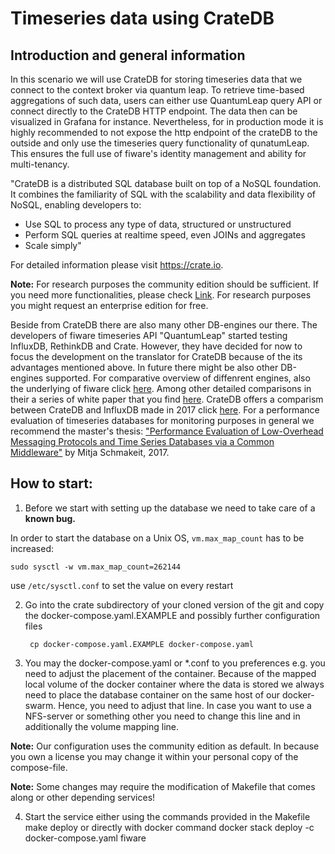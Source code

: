 # Timeseries data using CrateDB

## Introduction and general information

In this scenario we will use CrateDB for storing timeseries data that we connect to
the context broker via quantum leap. To retrieve time-based aggregations of such data, users can either use QuantumLeap query API or connect directly to the CrateDB HTTP endpoint. The data then can be visualized in Grafana for instance. Nevertheless, for in production mode it is highly
recommended to not expose the http endpoint of the crateDB to the outside and only use
the timeseries query functionality of qunatumLeap. This ensures the full use of fiware's identity management and ability for multi-tenancy.

"CrateDB is a distributed SQL database built on top of a NoSQL foundation. It combines the familiarity of SQL with the scalability and data flexibility of NoSQL, enabling developers to:

- Use SQL to process any type of data, structured or unstructured
- Perform SQL queries at realtime speed, even JOINs and aggregates
- Scale simply"

For detailed information please visit https://crate.io.

**Note:** For research purposes the community edition should be sufficient. If you
need more functionalities, please check
[Link](https://crate.io/docs/crate/reference/en/latest/enterprise/index.html).
For research purposes you might request an enterprise
edition for free.

Beside from CrateDB there are also many other DB-engines our there. The developers of
fiware timeseries API "QuantumLeap" started testing InfluxDB, RethinkDB and Crate. However, they have decided for now to focus the development on the translator for CrateDB because of the its advantages mentioned above. In future there might be also other  DB-engines supported. For
comparative overview of diffenrent engines, also the underlying of fiware click
 [here](https://db-engines.com/en/system/CrateDB%3BInfluxDB%3BMongoDB). Among other detailed comparisons in their a series of white paper that you find [here](https://crate.io/cratedb-comparison/visit). CrateDB offers a comparism between CrateDB and InfluxDB made in 2017 click [here](http://go.cratedb.com/rs/832-QEZ-801/images/CrateDB-vs-Specialized-Time-Series-Databases.pdf?utm_medium=email&utm_source=mkto). For a performance evaluation of timeseries databases for monitoring purposes in general we recommend the master's thesis:
["Performance Evaluation of Low-Overhead Messaging Protocols and Time Series Databases
via a Common Middleware"](http://mitja.cc/master_thesis.pdf) by Mitja Schmakeit, 2017.

## How to start:

1. Before we start with setting up the database we need to take care of a **known bug.**

  In order to start the database on a Unix OS, `vm.max_map_count` has to be increased:

  ```
  sudo sysctl -w vm.max_map_count=262144
  ```
use `/etc/sysctl.conf` to set the value on every restart

2. Go into the crate subdirectory of your cloned version of the git and copy the docker-compose.yaml.EXAMPLE and possibly further configuration files

        cp docker-compose.yaml.EXAMPLE docker-compose.yaml

3. You may the docker-compose.yaml or *.conf to you preferences e.g. you need to
adjust the placement of the container. Because of the mapped local volume of the
docker container where the data is stored we always need to place the database container on
the same host of our docker-swarm. Hence, you need to adjust that line.
In case you want to use a NFS-server or something other you need to change this line
and in additionally the volume mapping line.

  **Note:** Our configuration uses the community edition as default. In because
 you own a license you may change it within your personal copy of the
 compose-file.

  **Note:** Some changes may require the modification of Makefile that comes along or other depending services!

4. Start the service either using the commands provided in the Makefile
        make deploy
or directly with docker command
        docker stack deploy -c docker-compose.yaml fiware
